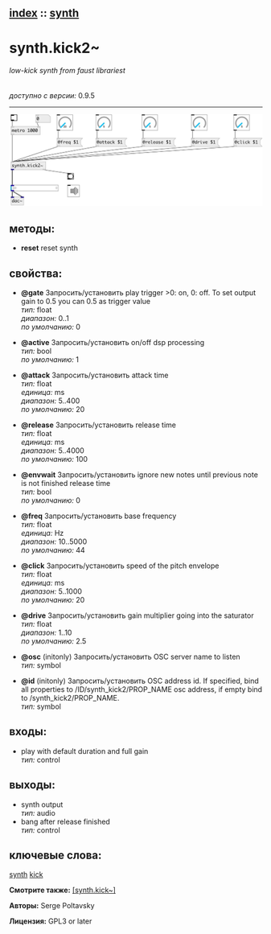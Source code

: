 [index](index.html) :: [synth](category_synth.html)
---

# synth.kick2~

###### low-kick synth from faust librariest

*доступно с версии:* 0.9.5

---




[![example](../examples/img/synth.kick2~.jpg)](../examples/pd/synth.kick2~.pd)





## методы:

* **reset**
reset synth<br>




## свойства:

* **@gate** 
Запросить/установить play trigger &gt;0: on, 0: off. To set output gain to 0.5 you can 0.5 as trigger
value<br>
_тип:_ float<br>
_диапазон:_ 0..1<br>
_по умолчанию:_ 0<br>

* **@active** 
Запросить/установить on/off dsp processing<br>
_тип:_ bool<br>
_по умолчанию:_ 1<br>

* **@attack** 
Запросить/установить attack time<br>
_тип:_ float<br>
_единица:_ ms<br>
_диапазон:_ 5..400<br>
_по умолчанию:_ 20<br>

* **@release** 
Запросить/установить release time<br>
_тип:_ float<br>
_единица:_ ms<br>
_диапазон:_ 5..4000<br>
_по умолчанию:_ 100<br>

* **@envwait** 
Запросить/установить ignore new notes until previous note is not finished release time<br>
_тип:_ bool<br>
_по умолчанию:_ 0<br>

* **@freq** 
Запросить/установить base frequency<br>
_тип:_ float<br>
_единица:_ Hz<br>
_диапазон:_ 10..5000<br>
_по умолчанию:_ 44<br>

* **@click** 
Запросить/установить speed of the pitch envelope<br>
_тип:_ float<br>
_единица:_ ms<br>
_диапазон:_ 5..1000<br>
_по умолчанию:_ 20<br>

* **@drive** 
Запросить/установить gain multiplier going into the saturator<br>
_тип:_ float<br>
_диапазон:_ 1..10<br>
_по умолчанию:_ 2.5<br>

* **@osc** (initonly)
Запросить/установить OSC server name to listen<br>
_тип:_ symbol<br>

* **@id** (initonly)
Запросить/установить OSC address id. If specified, bind all properties to /ID/synth_kick2/PROP_NAME
osc address, if empty bind to /synth_kick2/PROP_NAME.<br>
_тип:_ symbol<br>



## входы:

* play with default duration and full gain<br>
_тип:_ control



## выходы:

* synth output<br>
_тип:_ audio
* bang after release finished<br>
_тип:_ control



## ключевые слова:

[synth](keywords/synth.html)
[kick](keywords/kick.html)



**Смотрите также:**
[\[synth.kick~\]](synth.kick~.html)




**Авторы:** Serge Poltavsky




**Лицензия:** GPL3 or later





